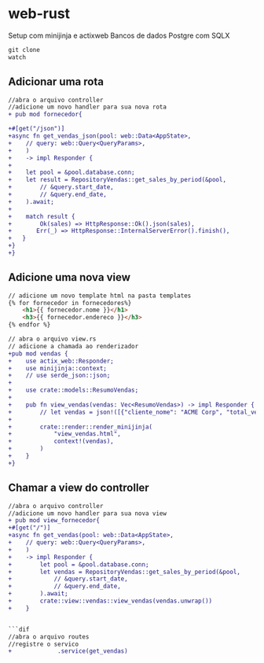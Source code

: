 # web-rust
Setup com minijinja e actixweb Bancos de dados Postgre com SQLX

```cmd
git clone
watch
```
## Adicionar uma rota

```diff
//abra o arquivo controller
//adicione um novo handler para sua nova rota
+ pub mod fornecedor{
```

```diff
+#[get("/json")]
+async fn get_vendas_json(pool: web::Data<AppState>, 
+    // query: web::Query<QueryParams>,
+    ) 
+    -> impl Responder {
+    
+    let pool = &pool.database.conn;
+    let result = RepositoryVendas::get_sales_by_period(&pool, 
+        // &query.start_date, 
+        // &query.end_date,
+    ).await;
+
+    match result {
+        Ok(sales) => HttpResponse::Ok().json(sales),
+       Err(_) => HttpResponse::InternalServerError().finish(),
+   }
+}
+}
```
## Adicione uma nova view

```html
// adicione um novo template html na pasta templates
{% for fornecedor in fornecedores%}
    <h1>{{ fornecedor.nome }}</h1>
    <h3>{{ fornecedor.endereco }}</h3>
{% endfor %}
```

```diff
// abra o arquivo view.rs
// adicione a chamada ao renderizador
+pub mod vendas {
+    use actix_web::Responder;
+    use minijinja::context;
+    // use serde_json::json;
+
+    use crate::models::ResumoVendas;
+
+    pub fn view_vendas(vendas: Vec<ResumoVendas>) -> impl Responder {
+        // let vendas = json!([{"cliente_nome": "ACME Corp", "total_vendido": 10000}]);
+
+        crate::render::render_minijinja(
+            "view_vendas.html", 
+            context!(vendas),
+        )
+    }
+}
```

## Chamar a view do controller
```diff
//abra o arquivo controller
//adicione um novo handler para sua nova view
+ pub mod view_fornecedor{
+#[get("/")]
+async fn get_vendas(pool: web::Data<AppState>,
+    // query: web::Query<QueryParams>,
+    ) 
+    -> impl Responder { 
+        let pool = &pool.database.conn;
+        let vendas = RepositoryVendas::get_sales_by_period(&pool, 
+            // &query.start_date, 
+            // &query.end_date,
+        ).await;
+        crate::view::vendas::view_vendas(vendas.unwrap())
+    }
```

```diff

```dif
//abra o arquivo routes
//registre o servico
+             .service(get_vendas)
```
